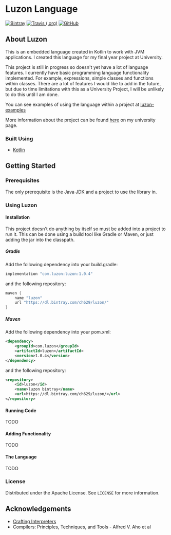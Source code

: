 # Luzon Language

[![Bintray][bintray-svg-url]][bintray-url]
[![Travis (.org)][travis-svg-url]][travis-url]
[![GitHub][license-svg-url]][license-url]

## About Luzon
This is an embedded language created in Kotlin to work with JVM applications.
I created this language for my final year project at University.

This project is still in progress so doesn't yet have a lot of language features.
I currently have basic programming language functionality implemented. For example, expressions, simple classes and functions within classes.
There are a lot of features I would like to add in the future, but due to time limitations with this as a University Project, I will be unlikely to do this until I am done.

You can see examples of using the language within a project at [luzon-examples](https://www.github.com/ch629/luzon-examples)

More information about the project can be found [here](https://folio.brighton.ac.uk/user/ch629/luzon) on my university page.

### Built Using
* [Kotlin](https://kotlinlang.org/)

## Getting Started
### Prerequisites
The only prerequisite is the Java JDK and a project to use the library in.

### Using Luzon
#### Installation
This project doesn't do anything by itself so must be added into a project to run it.
This can be done using a build tool like Gradle or Maven, or just adding the jar
into the classpath.

##### Gradle
Add the following dependency into your build.gradle:
```groovy
implementation "com.luzon:luzon:1.0.4"
```

and the following repository:
```groovy
maven {
    name "luzon"
    url "https://dl.bintray.com/ch629/luzon/"
}
```

##### Maven
Add the following dependency into your pom.xml:
```xml
<dependency>
    <groupId>com.luzon</groupId>
    <artifactId>luzon</artifactId>
    <version>1.0.4</version>
</dependency>
```

and the following repository:
```xml
<repository>
    <id>luzon</id>
    <name>luzon bintray</name>
    <url>https://dl.bintray.com/ch629/luzon/</url>
</repository>
```

#### Running Code
TODO

#### Adding Functionality
TODO

#### The Language
TODO

### License
Distributed under the Apache License. See `LICENSE` for more information.

## Acknowledgements
* [Crafting Interpreters](https://craftinginterpreters.com/)
* Compilers: Principles, Techniques, and Tools - Alfred V. Aho et al

[bintray-url]: https://bintray.com/ch629/luzon/luzon/_latestVersion
[bintray-svg-url]: https://img.shields.io/bintray/v/ch629/luzon/luzon?style=for-the-badge
[travis-url]: https://travis-ci.org/ch629/luzon
[travis-svg-url]: https://img.shields.io/travis/ch629/luzon?style=for-the-badge
[license-url]: https://opensource.org/licenses/Apache-2.0
[license-svg-url]: https://img.shields.io/github/license/ch629/luzon?style=for-the-badge
